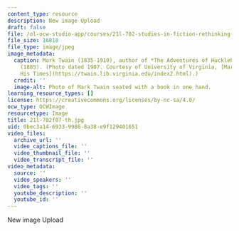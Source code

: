 ```yaml
---
content_type: resource
description: New image Upload
draft: false
file: /ol-ocw-studio-app/courses/21l-702-studies-in-fiction-rethinking-the-american-masterpiece-fall-2007/0bec3a14693399868a38e9f129401651_21l-702f07-th.jpg
file_size: 16818
file_type: image/jpeg
image_metadata:
  caption: Mark Twain (1835-1910), author of *The Adventures of Huckleberry Finn*
    (1885). (Photo dated 1907. Courtesy of University of Virginia, [Mark Twain in
    His Times](https://twain.lib.virginia.edu/index2.html).)
  credit: ''
  image-alt: Photo of Mark Twain seated with a book in one hand.
learning_resource_types: []
license: https://creativecommons.org/licenses/by-nc-sa/4.0/
ocw_type: OCWImage
resourcetype: Image
title: 21l-702f07-th.jpg
uid: 0bec3a14-6933-9986-8a38-e9f129401651
video_files:
  archive_url: ''
  video_captions_file: ''
  video_thumbnail_file: ''
  video_transcript_file: ''
video_metadata:
  source: ''
  video_speakers: ''
  video_tags: ''
  youtube_description: ''
  youtube_id: ''
---
```

New image Upload